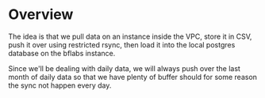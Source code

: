 # Overview

The idea is that we pull data on an instance inside the VPC, store it in
CSV, push it over using restricted rsync, then load it into the local
postgres database on the bflabs instance.

Since we'll be dealing with daily data, we will always push over the last
month of daily data so that we have plenty of buffer should for some reason
the sync not happen every day.
